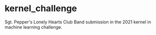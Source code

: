 # kernel_challenge

Sgt. Pepper's Lonely Hearts Club Band submission in the 2021 kernel in machine learning challenge.
